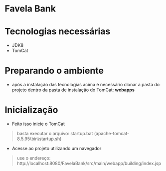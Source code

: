 # Favela Bank

# Tecnologias necessárias
- JDK8
- TomCat

# Preparando o ambiente
- após a instalação das tecnologias acima é necessário clonar a pasta do projeto dentro da pasta de instalação do TomCat: **webapps**

# Inicialização
- Feito isso inicie o TomCat
> basta executar o arquivo: startup.bat (apache-tomcat-8.5.95\bin\startup.sh)

- Acesse ao projeto utilizando um navegador
> use o endereço: http://localhost:8080/FavelaBank/src/main/webapp/building/index.jsp

